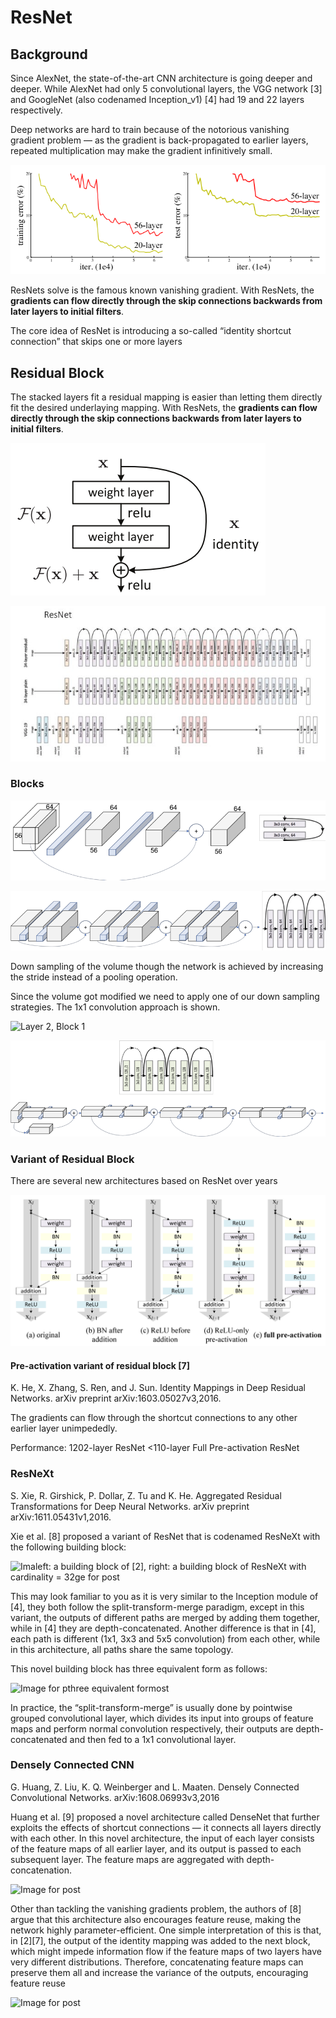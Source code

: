 # ResNet

## Background

Since AlexNet, the state-of-the-art CNN architecture is going deeper and deeper. While AlexNet had only 5 convolutional layers, the VGG network \[3\] and GoogleNet \(also codenamed Inception\_v1\) \[4\] had 19 and 22 layers respectively.

Deep networks are hard to train because of the notorious vanishing gradient problem — as the gradient is back-propagated to earlier layers, repeated multiplication may make the gradient infinitively small.

![](../../.gitbook/assets/image%20%28278%29.png)

 ResNets solve is the famous known vanishing gradient.  With ResNets, the **gradients can flow directly through the skip connections backwards from later layers to initial filters**.

The core idea of ResNet is introducing a so-called “identity shortcut connection” that skips one or more layers

## Residual Block

The stacked layers fit a residual mapping is easier than letting them directly fit the desired underlaying mapping.  With ResNets, the **gradients can flow directly through the skip connections backwards from later layers to initial filters**.

![](../../.gitbook/assets/image%20%28272%29.png)

![](../../.gitbook/assets/image%20%28273%29.png)

### Blocks

![Layer 1, block 1](../../.gitbook/assets/image%20%28274%29.png)

![Layer 1](../../.gitbook/assets/image%20%28279%29.png)

Down sampling of the volume though the network is achieved by increasing the stride instead of a pooling operation.

Since the volume got modified we need to apply one of our down sampling strategies. The 1x1 convolution approach is shown.

![Layer 2, Block 1](https://miro.medium.com/max/1170/1*Xd-OIT9GRwLaM3F5jdbfzQ.png)



![Layer 2](../../.gitbook/assets/image%20%28277%29.png)

### Variant of Residual Block

There are several new architectures based on ResNet over years

![variants of residual blocks](../../.gitbook/assets/image%20%28275%29.png)

#### Pre-activation variant of residual block \[7\]

K. He, X. Zhang, S. Ren, and J. Sun. Identity Mappings in Deep Residual Networks. arXiv preprint arXiv:1603.05027v3,2016.

The gradients can flow through the shortcut connections to any other earlier layer unimpededly.  

Performance:  1202-layer ResNet &lt;110-layer Full Pre-activation ResNet

### ResNeXt <a id="5ce9"></a>

S. Xie, R. Girshick, P. Dollar, Z. Tu and K. He. Aggregated Residual Transformations for Deep Neural Networks. arXiv preprint arXiv:1611.05431v1,2016.

Xie et al. \[8\] proposed a variant of ResNet that is codenamed ResNeXt with the following building block:

  


![Imaleft: a building block of \[2\], right: a building block of ResNeXt with cardinality = 32ge for post](https://miro.medium.com/max/1044/1*7JzJ1RGh1Y4VoG1M4dseTw.png)



This may look familiar to you as it is very similar to the Inception module of \[4\], they both follow the split-transform-merge paradigm, except in this variant, the outputs of different paths are merged by adding them together, while in \[4\] they are depth-concatenated. Another difference is that in \[4\], each path is different \(1x1, 3x3 and 5x5 convolution\) from each other, while in this architecture, all paths share the same topology.

This novel building block has three equivalent form as follows:

![Image for pthree equivalent formost](https://miro.medium.com/max/2097/1*tZb5Ol72dMw_SBB-gZ1wjA.png)

In practice, the “split-transform-merge” is usually done by pointwise grouped convolutional layer, which divides its input into groups of feature maps and perform normal convolution respectively, their outputs are depth-concatenated and then fed to a 1x1 convolutional layer.

### Densely Connected CNN <a id="7d2a"></a>

G. Huang, Z. Liu, K. Q. Weinberger and L. Maaten. Densely Connected Convolutional Networks. arXiv:1608.06993v3,2016

Huang et al. \[9\] proposed a novel architecture called DenseNet that further exploits the effects of shortcut connections — it connects all layers directly with each other. In this novel architecture, the input of each layer consists of the feature maps of all earlier layer, and its output is passed to each subsequent layer. The feature maps are aggregated with depth-concatenation.

![Image for post](https://miro.medium.com/max/1056/1*WpX_8eCeTsEcCs8vdXtUCw.png)

Other than tackling the vanishing gradients problem, the authors of \[8\] argue that this architecture also encourages feature reuse, making the network highly parameter-efficient. One simple interpretation of this is that, in \[2\]\[7\], the output of the identity mapping was added to the next block, which might impede information flow if the feature maps of two layers have very different distributions. Therefore, concatenating feature maps can preserve them all and increase the variance of the outputs, encouraging feature reuse

![Image for post](https://miro.medium.com/max/2130/1*gdFcbkMGn8aT8_iP1OpfmA.png)

